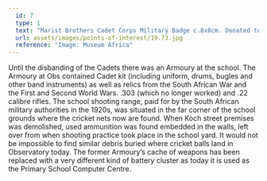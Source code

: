 ```yaml
---
  id: 7
  type: 1
  text: "Marist Brothers Cadet Corps Military Badge c.8x8cm. Donated to Museum Africa in 1953."
  url: assets/images/points-of-interest/19.73.jpg
  reference: "Image: Museum Africa"
---
```

Until the disbanding of the Cadets there was an Armoury at the school. The Armoury at Obs contained Cadet kit (including uniform, drums, bugles and other band instruments) as well as relics from the South African War and the First and Second World Wars. .303 (which no longer worked) and .22 calibre rifles.  The school shooting range, paid for by the South African military authorities in the 1920s, was situated in the far corner of the school grounds where the cricket nets now are found. When Koch street premises was demolished, used ammunition was found embedded in the walls, left over from when shooting practice took place in the school yard. It would not be impossible to find similar debris buried where cricket balls land in Observatory today. The former Armoury’s cache of weapons has been replaced with a very different kind of battery cluster as today it is used as the Primary School Computer Centre.

